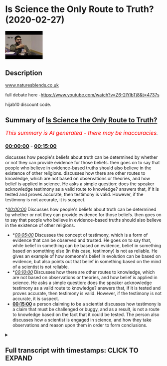 # Is Science the Only Route to Truth? (2020-02-27)

![alt Is Science the Only Route to Truth?](O2DE8vQCX2Y.jpg "Is Science the Only Route to Truth?")

## Description

www.naturesblends.co.uk 

full debate here -https://www.youtube.com/watch?v=Z6-2IYlbTj8&t=4737s

hijab10 discount code.

## Summary of [Is Science the Only Route to Truth?](https://www.youtube.com/watch?v=O2DE8vQCX2Y)


*<span style="color:red; font-size:125%">This summary is AI generated - there may be inaccuracies</span>. [](/)*

### [00:00:00](https://www.youtube.com/watch?v=O2DE8vQCX2Y&t=0) - [00:15:00](https://www.youtube.com/watch?v=O2DE8vQCX2Y&t=900)

discusses how people's beliefs about truth can be determined by whether or not they can provide evidence for those beliefs. then goes on to say that people who believe in evidence-based truths should also believe in the existence of other religions. discusses how there are other routes to knowledge, which are not based on observations or theories, and how belief is applied in science. He asks a simple question: does the speaker acknowledge testimony as a valid route to knowledge? answers that, if it is tested and proves accurate, then testimony is valid. However, if the testimony is not accurate, it is suspect.

**[00:00:00](https://www.youtube.com/watch?v=O2DE8vQCX2Y&t=0)* Discusses how people's beliefs about truth can be determined by whether or not they can provide evidence for those beliefs. then goes on to say that people who believe in evidence-based truths should also believe in the existence of other religions.
* **[00:05:00](https://www.youtube.com/watch?v=O2DE8vQCX2Y&t=300)* Discusses the concept of testimony, which is a form of evidence that can be observed and trusted. He goes on to say that, while belief in something can be based on evidence, belief in something based on something else (in this case, testimony) is not as reliable. He gives an example of how someone's belief in evolution can be based on evidence, but also points out that belief in something based on the mind of a scientist is not reliable.
* **[00:10:00](https://www.youtube.com/watch?v=O2DE8vQCX2Y&t=600)* Discusses how there are other routes to knowledge, which are not based on observations or theories, and how belief is applied in science. He asks a simple question: does the speaker acknowledge testimony as a valid route to knowledge? answers that, if it is tested and proves accurate, then testimony is valid. However, if the testimony is not accurate, it is suspect.
* **[00:15:00](https://www.youtube.com/watch?v=O2DE8vQCX2Y&t=900)** a person claiming to be a scientist discusses how testimony is a claim that must be challenged or buggy, and as a result, is not a route to knowledge based on the fact that it could be tested. The person also discusses how a scientist is engaged in science, and how they take observations and reason upon them in order to form conclusions.

<details><summary><h2>Full transcript with timestamps: CLICK TO EXPAND</h2></summary>

[0:00:00](https://youtu.be/O2DE8vQCX2Y?t=0) Mollie Kuramoto laborer kettle guys make  
[0:00:02](https://youtu.be/O2DE8vQCX2Y?t=2) sure that you try these supplements out  
[0:00:05](https://youtu.be/O2DE8vQCX2Y?t=5) there very very good very healthy  
[0:00:07](https://youtu.be/O2DE8vQCX2Y?t=7) natural and you can check the link in  
[0:00:11](https://youtu.be/O2DE8vQCX2Y?t=11) the description box that is nature's  
[0:00:13](https://youtu.be/O2DE8vQCX2Y?t=13) blend black seed oil and they have other  
[0:00:15](https://youtu.be/O2DE8vQCX2Y?t=15) things as well oh yeah no editor boy boy  
[0:00:21](https://youtu.be/O2DE8vQCX2Y?t=21) boy  
[0:00:30](https://youtu.be/O2DE8vQCX2Y?t=30) you  
[0:00:38](https://youtu.be/O2DE8vQCX2Y?t=38) okay so this section will be a  
[0:00:40](https://youtu.be/O2DE8vQCX2Y?t=40) discussion a bit of back and forth  
[0:00:42](https://youtu.be/O2DE8vQCX2Y?t=42) between our two speakers I will be  
[0:00:44](https://youtu.be/O2DE8vQCX2Y?t=44) moderating to try and keep things on  
[0:00:46](https://youtu.be/O2DE8vQCX2Y?t=46) topic so forgive me for any mistakes I  
[0:00:49](https://youtu.be/O2DE8vQCX2Y?t=49) make hopefully I don't make any and this  
[0:00:52](https://youtu.be/O2DE8vQCX2Y?t=52) is a 15 minute section reminder that  
[0:00:54](https://youtu.be/O2DE8vQCX2Y?t=54) after the closing remarks after this  
[0:00:56](https://youtu.be/O2DE8vQCX2Y?t=56) there will be Q&A so please do send your  
[0:00:59](https://youtu.be/O2DE8vQCX2Y?t=59) Q&A questions to that slider yeah so  
[0:01:03](https://youtu.be/O2DE8vQCX2Y?t=63) without further ado whichever one of you  
[0:01:05](https://youtu.be/O2DE8vQCX2Y?t=65) wants to hello John  
[0:01:11](https://youtu.be/O2DE8vQCX2Y?t=71) yes so I think before we before we this  
[0:01:16](https://youtu.be/O2DE8vQCX2Y?t=76) before we start this discussion session  
[0:01:18](https://youtu.be/O2DE8vQCX2Y?t=78) it's very important to determine  
[0:01:20](https://youtu.be/O2DE8vQCX2Y?t=80) something do you believe your opinions  
[0:01:23](https://youtu.be/O2DE8vQCX2Y?t=83) matter or don't they matter they matter  
[0:01:25](https://youtu.be/O2DE8vQCX2Y?t=85) to me  
[0:01:26](https://youtu.be/O2DE8vQCX2Y?t=86) okay so okay don't matter to the  
[0:01:28](https://youtu.be/O2DE8vQCX2Y?t=88) universe no no because if you if you  
[0:01:30](https://youtu.be/O2DE8vQCX2Y?t=90) don't believe your own opinions matter  
[0:01:31](https://youtu.be/O2DE8vQCX2Y?t=91) then I'm not going to take them  
[0:01:32](https://youtu.be/O2DE8vQCX2Y?t=92) seriously is no point this discussion  
[0:01:33](https://youtu.be/O2DE8vQCX2Y?t=93) becomes absurd from that perspective  
[0:01:35](https://youtu.be/O2DE8vQCX2Y?t=95) then right so if the you might if you  
[0:01:37](https://youtu.be/O2DE8vQCX2Y?t=97) believe your opinions matter then  
[0:01:39](https://youtu.be/O2DE8vQCX2Y?t=99) obviously the Oh matter to us is work so  
[0:01:40](https://youtu.be/O2DE8vQCX2Y?t=100) because we're having it until until  
[0:01:42](https://youtu.be/O2DE8vQCX2Y?t=102) trying to have a discussion today  
[0:01:44](https://youtu.be/O2DE8vQCX2Y?t=104) regarding a very important topic so you  
[0:01:47](https://youtu.be/O2DE8vQCX2Y?t=107) do acknowledge your opinions matter  
[0:01:48](https://youtu.be/O2DE8vQCX2Y?t=108) right well in the confines of this room  
[0:01:52](https://youtu.be/O2DE8vQCX2Y?t=112) certainly yes so if we had this  
[0:01:54](https://youtu.be/O2DE8vQCX2Y?t=114) discussion outside this room would you  
[0:01:56](https://youtu.be/O2DE8vQCX2Y?t=116) think I mean it's a very simple question  
[0:02:00](https://youtu.be/O2DE8vQCX2Y?t=120) I mean you wouldn't be here today  
[0:02:01](https://youtu.be/O2DE8vQCX2Y?t=121) expressing your views if you didn't  
[0:02:02](https://youtu.be/O2DE8vQCX2Y?t=122) believe your opinions mattered  
[0:02:03](https://youtu.be/O2DE8vQCX2Y?t=123) well I was going to save my response to  
[0:02:07](https://youtu.be/O2DE8vQCX2Y?t=127) your challenge that why do I do this why  
[0:02:11](https://youtu.be/O2DE8vQCX2Y?t=131) don't why am I here debating for my  
[0:02:13](https://youtu.be/O2DE8vQCX2Y?t=133) closing remarks but okay I can take your  
[0:02:16](https://youtu.be/O2DE8vQCX2Y?t=136) question now I do it because I want to  
[0:02:19](https://youtu.be/O2DE8vQCX2Y?t=139) secular world you want to say I want a  
[0:02:22](https://youtu.be/O2DE8vQCX2Y?t=142) world in which religious opinions do not  
[0:02:27](https://youtu.be/O2DE8vQCX2Y?t=147) control political or educational matters  
[0:02:33](https://youtu.be/O2DE8vQCX2Y?t=153) okay so you just usually said you want a  
[0:02:36](https://youtu.be/O2DE8vQCX2Y?t=156) secular world where religious opinions  
[0:02:38](https://youtu.be/O2DE8vQCX2Y?t=158) do not have influence exactly so but to  
[0:02:41](https://youtu.be/O2DE8vQCX2Y?t=161) do that wouldn't you say if you're gonna  
[0:02:43](https://youtu.be/O2DE8vQCX2Y?t=163) be if we're gonna do this in in in a in  
[0:02:46](https://youtu.be/O2DE8vQCX2Y?t=166) a academic way at least when you say you  
[0:02:48](https://youtu.be/O2DE8vQCX2Y?t=168) would have to first understand and study  
[0:02:50](https://youtu.be/O2DE8vQCX2Y?t=170) all religions or look  
[0:02:51](https://youtu.be/O2DE8vQCX2Y?t=171) to them at least because which you  
[0:02:53](https://youtu.be/O2DE8vQCX2Y?t=173) obviously haven't done when it comes to  
[0:02:54](https://youtu.be/O2DE8vQCX2Y?t=174) Islam today right so why can't why have  
[0:02:56](https://youtu.be/O2DE8vQCX2Y?t=176) the the outlook already that that's what  
[0:02:59](https://youtu.be/O2DE8vQCX2Y?t=179) you want when you don't even know what  
[0:03:00](https://youtu.be/O2DE8vQCX2Y?t=180) Islam has to say regarding life  
[0:03:02](https://youtu.be/O2DE8vQCX2Y?t=182) regarding my life in the universe  
[0:03:04](https://youtu.be/O2DE8vQCX2Y?t=184) regarding other fundamental things that  
[0:03:06](https://youtu.be/O2DE8vQCX2Y?t=186) are relevant to us as human beings well  
[0:03:08](https://youtu.be/O2DE8vQCX2Y?t=188) that's a good question  
[0:03:10](https://youtu.be/O2DE8vQCX2Y?t=190) it's because without evidence for a god  
[0:03:14](https://youtu.be/O2DE8vQCX2Y?t=194) it doesn't really matter what any of the  
[0:03:17](https://youtu.be/O2DE8vQCX2Y?t=197) Scriptures of any religion do say so you  
[0:03:20](https://youtu.be/O2DE8vQCX2Y?t=200) might as well say that my Loch Ness  
[0:03:25](https://youtu.be/O2DE8vQCX2Y?t=205) monster is pink and like Nutella okay so  
[0:03:30](https://youtu.be/O2DE8vQCX2Y?t=210) let's try to unravel this a bit so now  
[0:03:32](https://youtu.be/O2DE8vQCX2Y?t=212) and I think it's important to highlight  
[0:03:33](https://youtu.be/O2DE8vQCX2Y?t=213) this John you seem to have a underlying  
[0:03:36](https://youtu.be/O2DE8vQCX2Y?t=216) premise which is evidence is what comes  
[0:03:39](https://youtu.be/O2DE8vQCX2Y?t=219) from observation yes and something that  
[0:03:42](https://youtu.be/O2DE8vQCX2Y?t=222) you can observe and study that way right  
[0:03:44](https://youtu.be/O2DE8vQCX2Y?t=224) yes so in other words I want I wasn't  
[0:03:46](https://youtu.be/O2DE8vQCX2Y?t=226) calling you someone who described the  
[0:03:47](https://youtu.be/O2DE8vQCX2Y?t=227) scientism if you if you and I'm sure  
[0:03:49](https://youtu.be/O2DE8vQCX2Y?t=229) everyone will acknowledge this I asked  
[0:03:51](https://youtu.be/O2DE8vQCX2Y?t=231) you to describe to something similar to  
[0:03:52](https://youtu.be/O2DE8vQCX2Y?t=232) scientism  
[0:03:53](https://youtu.be/O2DE8vQCX2Y?t=233) I don't want to label you that's what I  
[0:03:54](https://youtu.be/O2DE8vQCX2Y?t=234) said right it's just the correct you on  
[0:03:56](https://youtu.be/O2DE8vQCX2Y?t=236) that right but the point being do you  
[0:03:58](https://youtu.be/O2DE8vQCX2Y?t=238) acknowledge or is your view your outlook  
[0:04:00](https://youtu.be/O2DE8vQCX2Y?t=240) that science is the only way to truth  
[0:04:03](https://youtu.be/O2DE8vQCX2Y?t=243) yes okay good so do you not see the  
[0:04:06](https://youtu.be/O2DE8vQCX2Y?t=246) issues with that outlook or the problems  
[0:04:09](https://youtu.be/O2DE8vQCX2Y?t=249) of that outlook well you can try  
[0:04:11](https://youtu.be/O2DE8vQCX2Y?t=251) explaining it okay so okay so let me  
[0:04:13](https://youtu.be/O2DE8vQCX2Y?t=253) give you an example have you been  
[0:04:17](https://youtu.be/O2DE8vQCX2Y?t=257) have you been to India have you been to  
[0:04:20](https://youtu.be/O2DE8vQCX2Y?t=260) India no I haven't you haven't been to  
[0:04:22](https://youtu.be/O2DE8vQCX2Y?t=262) India I'd love to okay do you believe in  
[0:04:23](https://youtu.be/O2DE8vQCX2Y?t=263) the exists yes okay so you haven't been  
[0:04:27](https://youtu.be/O2DE8vQCX2Y?t=267) there you haven't observed it yet you  
[0:04:29](https://youtu.be/O2DE8vQCX2Y?t=269) believe it exists the effort is also  
[0:04:31](https://youtu.be/O2DE8vQCX2Y?t=271) insane okay so what so what do you mean  
[0:04:33](https://youtu.be/O2DE8vQCX2Y?t=273) by the evidence is very convincing  
[0:04:35](https://youtu.be/O2DE8vQCX2Y?t=275) I've seen photographs taken from space  
[0:04:38](https://youtu.be/O2DE8vQCX2Y?t=278) brilliant okay what else do we need more  
[0:04:42](https://youtu.be/O2DE8vQCX2Y?t=282) okay so okay fine no I was just giving  
[0:04:44](https://youtu.be/O2DE8vQCX2Y?t=284) you the benefit of the doubt that you  
[0:04:45](https://youtu.be/O2DE8vQCX2Y?t=285) can give us a bit more second what I  
[0:04:46](https://youtu.be/O2DE8vQCX2Y?t=286) know of people who have come from India  
[0:04:48](https://youtu.be/O2DE8vQCX2Y?t=288) yeah who have visited I think mine is  
[0:04:51](https://youtu.be/O2DE8vQCX2Y?t=291) there now okay and I I'm on messenger  
[0:04:54](https://youtu.be/O2DE8vQCX2Y?t=294) and Facebook okay with him he's  
[0:04:56](https://youtu.be/O2DE8vQCX2Y?t=296) currently where is he currently  
[0:05:00](https://youtu.be/O2DE8vQCX2Y?t=300) Calcutta currently so here's a problem  
[0:05:03](https://youtu.be/O2DE8vQCX2Y?t=303) Johnny you haven't observed India  
[0:05:06](https://youtu.be/O2DE8vQCX2Y?t=306) yourself yet you believe it exists based  
[0:05:08](https://youtu.be/O2DE8vQCX2Y?t=308) on photographs and people have been  
[0:05:10](https://youtu.be/O2DE8vQCX2Y?t=310) there now how do you know those  
[0:05:12](https://youtu.be/O2DE8vQCX2Y?t=312) photographs photographs are actually of  
[0:05:14](https://youtu.be/O2DE8vQCX2Y?t=314) India and that you know just be told  
[0:05:16](https://youtu.be/O2DE8vQCX2Y?t=316) they're of India well I think that you'd  
[0:05:24](https://youtu.be/O2DE8vQCX2Y?t=324) have to you're on a loser there because  
[0:05:26](https://youtu.be/O2DE8vQCX2Y?t=326) your hope you're having to try to  
[0:05:27](https://youtu.be/O2DE8vQCX2Y?t=327) rubbish all of the photographs taken  
[0:05:31](https://youtu.be/O2DE8vQCX2Y?t=331) from space by all of the space craft all  
[0:05:34](https://youtu.be/O2DE8vQCX2Y?t=334) of them orbiting satellites and all of  
[0:05:38](https://youtu.be/O2DE8vQCX2Y?t=338) the spacemen that have been in have you  
[0:05:40](https://youtu.be/O2DE8vQCX2Y?t=340) seen okay have you seen yourself  
[0:05:41](https://youtu.be/O2DE8vQCX2Y?t=341) satellites that are up there right now  
[0:05:44](https://youtu.be/O2DE8vQCX2Y?t=344) yes you can observe satellite have you  
[0:05:47](https://youtu.be/O2DE8vQCX2Y?t=347) observed them yourself through a  
[0:05:48](https://youtu.be/O2DE8vQCX2Y?t=348) telescope I have yes you have okay so  
[0:05:50](https://youtu.be/O2DE8vQCX2Y?t=350) here's the thing what I'm saying  
[0:05:51](https://youtu.be/O2DE8vQCX2Y?t=351) regarding India is you haven't observed  
[0:05:53](https://youtu.be/O2DE8vQCX2Y?t=353) it yourself so what I'm saying  
[0:05:55](https://youtu.be/O2DE8vQCX2Y?t=355) essentially is your belief India exists  
[0:05:57](https://youtu.be/O2DE8vQCX2Y?t=357) is based on something called testimony  
[0:05:59](https://youtu.be/O2DE8vQCX2Y?t=359) right in the it's called in philosophy  
[0:06:01](https://youtu.be/O2DE8vQCX2Y?t=361) this is known as authentic and valid  
[0:06:03](https://youtu.be/O2DE8vQCX2Y?t=363) testimony right which is by the way John  
[0:06:05](https://youtu.be/O2DE8vQCX2Y?t=365) an integral part of the scientific  
[0:06:06](https://youtu.be/O2DE8vQCX2Y?t=366) method  
[0:06:07](https://youtu.be/O2DE8vQCX2Y?t=367) well yes something you deny in your book  
[0:06:09](https://youtu.be/O2DE8vQCX2Y?t=369) itself but the the testament can itself  
[0:06:14](https://youtu.be/O2DE8vQCX2Y?t=374) be trusted I mean with the right  
[0:06:16](https://youtu.be/O2DE8vQCX2Y?t=376) equipment I can go and investigate  
[0:06:19](https://youtu.be/O2DE8vQCX2Y?t=379) sure that's a potential John but right  
[0:06:22](https://youtu.be/O2DE8vQCX2Y?t=382) now you haven't done that yet you  
[0:06:23](https://youtu.be/O2DE8vQCX2Y?t=383) believe in the exists right so your  
[0:06:26](https://youtu.be/O2DE8vQCX2Y?t=386) belief is not based upon what you can do  
[0:06:28](https://youtu.be/O2DE8vQCX2Y?t=388) as far as observing it it's based on  
[0:06:30](https://youtu.be/O2DE8vQCX2Y?t=390) something else so what I'm trying to  
[0:06:32](https://youtu.be/O2DE8vQCX2Y?t=392) highlight you John is that are you  
[0:06:34](https://youtu.be/O2DE8vQCX2Y?t=394) willing to acknowledge that there are  
[0:06:35](https://youtu.be/O2DE8vQCX2Y?t=395) other routes to knowledge other than  
[0:06:36](https://youtu.be/O2DE8vQCX2Y?t=396) just science which you're demonstrating  
[0:06:38](https://youtu.be/O2DE8vQCX2Y?t=398) right now by a highlighting that you  
[0:06:40](https://youtu.be/O2DE8vQCX2Y?t=400) believe in the existent observed it  
[0:06:42](https://youtu.be/O2DE8vQCX2Y?t=402) yourself pictures could be pictures are  
[0:06:44](https://youtu.be/O2DE8vQCX2Y?t=404) testimonial someone is telling you those  
[0:06:46](https://youtu.be/O2DE8vQCX2Y?t=406) pictures of India you're going by the  
[0:06:48](https://youtu.be/O2DE8vQCX2Y?t=408) testimony of people let me give you  
[0:06:50](https://youtu.be/O2DE8vQCX2Y?t=410) another example which may be closer to  
[0:06:52](https://youtu.be/O2DE8vQCX2Y?t=412) home which may help you a bit there if  
[0:06:53](https://youtu.be/O2DE8vQCX2Y?t=413) you don't mind right do you believe  
[0:06:55](https://youtu.be/O2DE8vQCX2Y?t=415) evolution the Darwinian mechanism is  
[0:06:57](https://youtu.be/O2DE8vQCX2Y?t=417) true yes okay I don't listen as a an X  
[0:07:03](https://youtu.be/O2DE8vQCX2Y?t=423) I'm steeped I don't use terms like I  
[0:07:06](https://youtu.be/O2DE8vQCX2Y?t=426) believe I use terms like the evidence  
[0:07:11](https://youtu.be/O2DE8vQCX2Y?t=431) is Church the evidence show shows that  
[0:07:14](https://youtu.be/O2DE8vQCX2Y?t=434) that evolution is a fact so you believe  
[0:07:17](https://youtu.be/O2DE8vQCX2Y?t=437) the Darwinian mechanism particular well  
[0:07:20](https://youtu.be/O2DE8vQCX2Y?t=440) now are you going to pin me down to a  
[0:07:22](https://youtu.be/O2DE8vQCX2Y?t=442) man who died 150 years ago or are you  
[0:07:24](https://youtu.be/O2DE8vQCX2Y?t=444) going to allow me to update us give us  
[0:07:27](https://youtu.be/O2DE8vQCX2Y?t=447) your definition how do you want equality  
[0:07:30](https://youtu.be/O2DE8vQCX2Y?t=450) on call it evolution just evolution  
[0:07:32](https://youtu.be/O2DE8vQCX2Y?t=452) engine at its basic level all evolution  
[0:07:35](https://youtu.be/O2DE8vQCX2Y?t=455) means is change and we can observe  
[0:07:39](https://youtu.be/O2DE8vQCX2Y?t=459) change happening yesterday yeah and we  
[0:07:42](https://youtu.be/O2DE8vQCX2Y?t=462) can see evidence which for which of a  
[0:07:47](https://youtu.be/O2DE8vQCX2Y?t=467) progression of things that happened in  
[0:07:49](https://youtu.be/O2DE8vQCX2Y?t=469) the past yep in the fossil record and so  
[0:07:51](https://youtu.be/O2DE8vQCX2Y?t=471) on and so the best explanation is that  
[0:07:55](https://youtu.be/O2DE8vQCX2Y?t=475) change happened in the past - okay good  
[0:07:58](https://youtu.be/O2DE8vQCX2Y?t=478) so so so this week like this good you're  
[0:08:01](https://youtu.be/O2DE8vQCX2Y?t=481) saying that so you so what I'm asking  
[0:08:02](https://youtu.be/O2DE8vQCX2Y?t=482) you specifically is do you believe the  
[0:08:05](https://youtu.be/O2DE8vQCX2Y?t=485) theory of evolution is true yes okay so  
[0:08:09](https://youtu.be/O2DE8vQCX2Y?t=489) in you saying yes have you done all of  
[0:08:12](https://youtu.be/O2DE8vQCX2Y?t=492) the observations which led to that  
[0:08:15](https://youtu.be/O2DE8vQCX2Y?t=495) conclusion basically this is the were  
[0:08:18](https://youtu.be/O2DE8vQCX2Y?t=498) you there that's coming from your own  
[0:08:21](https://youtu.be/O2DE8vQCX2Y?t=501) perspective because you said evidence is  
[0:08:23](https://youtu.be/O2DE8vQCX2Y?t=503) something which is observable yeah it's  
[0:08:25](https://youtu.be/O2DE8vQCX2Y?t=505) something that's repeatable and  
[0:08:26](https://youtu.be/O2DE8vQCX2Y?t=506) something that's sharable if anything  
[0:08:27](https://youtu.be/O2DE8vQCX2Y?t=507) and you've said also in your book and  
[0:08:28](https://youtu.be/O2DE8vQCX2Y?t=508) your videos that anything that comes  
[0:08:29](https://youtu.be/O2DE8vQCX2Y?t=509) from the human mind can't be trusted  
[0:08:32](https://youtu.be/O2DE8vQCX2Y?t=512) because it's tainted your words so the  
[0:08:35](https://youtu.be/O2DE8vQCX2Y?t=515) theory that you believe in is coming  
[0:08:37](https://youtu.be/O2DE8vQCX2Y?t=517) from the mind of a scientist no no the  
[0:08:40](https://youtu.be/O2DE8vQCX2Y?t=520) theory that I subscribe to is that  
[0:08:45](https://youtu.be/O2DE8vQCX2Y?t=525) change can be observed and potentially I  
[0:08:48](https://youtu.be/O2DE8vQCX2Y?t=528) can go and observe change you know I  
[0:08:50](https://youtu.be/O2DE8vQCX2Y?t=530) think have you seen the big petri dish  
[0:08:54](https://youtu.be/O2DE8vQCX2Y?t=534) experiment no I have a fantastic  
[0:08:56](https://youtu.be/O2DE8vQCX2Y?t=536) experiment they made a pet you know the  
[0:08:58](https://youtu.be/O2DE8vQCX2Y?t=538) petri dishes mhm yeah it's a it's a  
[0:09:01](https://youtu.be/O2DE8vQCX2Y?t=541) culture container which you put a  
[0:09:03](https://youtu.be/O2DE8vQCX2Y?t=543) nutrient jelly in and then you can grow  
[0:09:05](https://youtu.be/O2DE8vQCX2Y?t=545) bacteria okay they made a great big one  
[0:09:08](https://youtu.be/O2DE8vQCX2Y?t=548) some meter long and they've put two  
[0:09:11](https://youtu.be/O2DE8vQCX2Y?t=551) different bacteria no they put a  
[0:09:17](https://youtu.be/O2DE8vQCX2Y?t=557) bacterium same culture of bacteria in  
[0:09:20](https://youtu.be/O2DE8vQCX2Y?t=560) each end and in between them they've put  
[0:09:23](https://youtu.be/O2DE8vQCX2Y?t=563) increasing string  
[0:09:25](https://youtu.be/O2DE8vQCX2Y?t=565) of antibiotic okay 10% 20% 100% and  
[0:09:31](https://youtu.be/O2DE8vQCX2Y?t=571) initially the bacteria spread in the  
[0:09:36](https://youtu.be/O2DE8vQCX2Y?t=576) area where there's no antibiotic there's  
[0:09:39](https://youtu.be/O2DE8vQCX2Y?t=579) a video of this because it speeded up  
[0:09:41](https://youtu.be/O2DE8vQCX2Y?t=581) you know we use organisms that have a  
[0:09:44](https://youtu.be/O2DE8vQCX2Y?t=584) short lifetime because we can't observe  
[0:09:47](https://youtu.be/O2DE8vQCX2Y?t=587) yeah massive changes we don't live long  
[0:09:49](https://youtu.be/O2DE8vQCX2Y?t=589) enough okay so bacteria are perfect they  
[0:09:52](https://youtu.be/O2DE8vQCX2Y?t=592) reproduce every 20 minutes okay  
[0:09:54](https://youtu.be/O2DE8vQCX2Y?t=594) so initially they stay confined yep in  
[0:09:59](https://youtu.be/O2DE8vQCX2Y?t=599) the area where there's no antibiotic but  
[0:10:01](https://youtu.be/O2DE8vQCX2Y?t=601) a few of them you take and they can  
[0:10:03](https://youtu.be/O2DE8vQCX2Y?t=603) break out and pass into the area where  
[0:10:05](https://youtu.be/O2DE8vQCX2Y?t=605) the antibiotic is 10% okay more time  
[0:10:08](https://youtu.be/O2DE8vQCX2Y?t=608) goes by and an even smaller number  
[0:10:11](https://youtu.be/O2DE8vQCX2Y?t=611) mutate and they pass into the 20% so on  
[0:10:14](https://youtu.be/O2DE8vQCX2Y?t=614) and so forth you get a picture  
[0:10:15](https://youtu.be/O2DE8vQCX2Y?t=615) eventually they can colonize the hundred  
[0:10:17](https://youtu.be/O2DE8vQCX2Y?t=617) percent strength sure that's that's an  
[0:10:20](https://youtu.be/O2DE8vQCX2Y?t=620) observation change being a plane yes  
[0:10:23](https://youtu.be/O2DE8vQCX2Y?t=623) repeatedly sure and sherab lee yes you  
[0:10:26](https://youtu.be/O2DE8vQCX2Y?t=626) can watch it sir I agree today so let's  
[0:10:28](https://youtu.be/O2DE8vQCX2Y?t=628) make a distinction there there is a  
[0:10:30](https://youtu.be/O2DE8vQCX2Y?t=630) difference between observations of  
[0:10:31](https://youtu.be/O2DE8vQCX2Y?t=631) science and theories of science right  
[0:10:34](https://youtu.be/O2DE8vQCX2Y?t=634) yes so what I'm trying to highlight to  
[0:10:36](https://youtu.be/O2DE8vQCX2Y?t=636) you is that there are other routes to  
[0:10:38](https://youtu.be/O2DE8vQCX2Y?t=638) knowledge which are involved even within  
[0:10:40](https://youtu.be/O2DE8vQCX2Y?t=640) the scientific method itself which you  
[0:10:42](https://youtu.be/O2DE8vQCX2Y?t=642) have to rely upon for you to believe the  
[0:10:44](https://youtu.be/O2DE8vQCX2Y?t=644) conclusions of science well which you  
[0:10:46](https://youtu.be/O2DE8vQCX2Y?t=646) reject by the way so I want to know  
[0:10:48](https://youtu.be/O2DE8vQCX2Y?t=648) which way is it do you acknowledge that  
[0:10:49](https://youtu.be/O2DE8vQCX2Y?t=649) there are other routes to knowledge such  
[0:10:51](https://youtu.be/O2DE8vQCX2Y?t=651) as testimony well testimonial knowledge  
[0:10:53](https://youtu.be/O2DE8vQCX2Y?t=653) or do well firm to that science is the  
[0:10:55](https://youtu.be/O2DE8vQCX2Y?t=655) only way to truth where you are trying  
[0:10:56](https://youtu.be/O2DE8vQCX2Y?t=656) to put words into my mouth I'm asking  
[0:10:58](https://youtu.be/O2DE8vQCX2Y?t=658) you the question okay is trying to make  
[0:11:02](https://youtu.be/O2DE8vQCX2Y?t=662) me you see the trouble is the word  
[0:11:03](https://youtu.be/O2DE8vQCX2Y?t=663) belief has two meanings  
[0:11:07](https://youtu.be/O2DE8vQCX2Y?t=667) it can mean merely accepting something  
[0:11:11](https://youtu.be/O2DE8vQCX2Y?t=671) which we know to be true like you know  
[0:11:14](https://youtu.be/O2DE8vQCX2Y?t=674) if I jump off a roof of very probably  
[0:11:17](https://youtu.be/O2DE8vQCX2Y?t=677) for nobody would contest that so to all  
[0:11:22](https://youtu.be/O2DE8vQCX2Y?t=682) intents and purposes it does not need  
[0:11:24](https://youtu.be/O2DE8vQCX2Y?t=684) actively believing we can observe  
[0:11:27](https://youtu.be/O2DE8vQCX2Y?t=687) believing now in what are they calling  
[0:11:31](https://youtu.be/O2DE8vQCX2Y?t=691) give me a word for the the I'm lost  
[0:11:38](https://youtu.be/O2DE8vQCX2Y?t=698) big machine you put a person in and you  
[0:11:40](https://youtu.be/O2DE8vQCX2Y?t=700) watch his brain you put you give him  
[0:11:44](https://youtu.be/O2DE8vQCX2Y?t=704) radioactive material thank you yeah yeah  
[0:11:50](https://youtu.be/O2DE8vQCX2Y?t=710) medicals come on tell me the name that's  
[0:11:53](https://youtu.be/O2DE8vQCX2Y?t=713) it thank you mr I've been in one MRI  
[0:11:55](https://youtu.be/O2DE8vQCX2Y?t=715) scanner and the functional MRI scanner  
[0:11:59](https://youtu.be/O2DE8vQCX2Y?t=719) is the one way you can put in a decaying  
[0:12:02](https://youtu.be/O2DE8vQCX2Y?t=722) substance into the radioactivity  
[0:12:05](https://youtu.be/O2DE8vQCX2Y?t=725) decaying harmless into the bloodstream  
[0:12:07](https://youtu.be/O2DE8vQCX2Y?t=727) and watch where it congregates so if you  
[0:12:12](https://youtu.be/O2DE8vQCX2Y?t=732) give somebody in an MRI scanner pictures  
[0:12:16](https://youtu.be/O2DE8vQCX2Y?t=736) of things that need believing and  
[0:12:19](https://youtu.be/O2DE8vQCX2Y?t=739) pictures of things which are known you  
[0:12:21](https://youtu.be/O2DE8vQCX2Y?t=741) can see how actively thinking he is and  
[0:12:27](https://youtu.be/O2DE8vQCX2Y?t=747) things that need believing attract a lot  
[0:12:32](https://youtu.be/O2DE8vQCX2Y?t=752) of this activity things like my horse  
[0:12:37](https://youtu.be/O2DE8vQCX2Y?t=757) will win the race you need to actively  
[0:12:40](https://youtu.be/O2DE8vQCX2Y?t=760) believe that but things like yesterday  
[0:12:45](https://youtu.be/O2DE8vQCX2Y?t=765) this horse won the race that's a  
[0:12:47](https://youtu.be/O2DE8vQCX2Y?t=767) foregone conclusion we know that is now  
[0:12:49](https://youtu.be/O2DE8vQCX2Y?t=769) a fact you don't need to believe that if  
[0:12:52](https://youtu.be/O2DE8vQCX2Y?t=772) it was really interesting the science  
[0:12:55](https://youtu.be/O2DE8vQCX2Y?t=775) lessons I'm sure is we got a lot to  
[0:12:57](https://youtu.be/O2DE8vQCX2Y?t=777) learn from you because you asked me  
[0:12:59](https://youtu.be/O2DE8vQCX2Y?t=779) about where I need to use belief in  
[0:13:02](https://youtu.be/O2DE8vQCX2Y?t=782) science no I'm asking a very simple  
[0:13:04](https://youtu.be/O2DE8vQCX2Y?t=784) question do you acknowledge that there  
[0:13:06](https://youtu.be/O2DE8vQCX2Y?t=786) are other routes to knowledge which I'm  
[0:13:08](https://youtu.be/O2DE8vQCX2Y?t=788) Ted go to the scientific method itself  
[0:13:09](https://youtu.be/O2DE8vQCX2Y?t=789) such as testimony oh don't you  
[0:13:11](https://youtu.be/O2DE8vQCX2Y?t=791) acknowledge that or you just think just  
[0:13:13](https://youtu.be/O2DE8vQCX2Y?t=793) purely oh because according to your book  
[0:13:15](https://youtu.be/O2DE8vQCX2Y?t=795) and you may want to change your opinion  
[0:13:16](https://youtu.be/O2DE8vQCX2Y?t=796) the observations repeatable and a  
[0:13:19](https://youtu.be/O2DE8vQCX2Y?t=799) shareable . according to that type of  
[0:13:21](https://youtu.be/O2DE8vQCX2Y?t=801) definition you're pigeon holing yourself  
[0:13:23](https://youtu.be/O2DE8vQCX2Y?t=803) in many ways because you're in a way  
[0:13:25](https://youtu.be/O2DE8vQCX2Y?t=805) you're denying the scientific enterprise  
[0:13:27](https://youtu.be/O2DE8vQCX2Y?t=807) you're denying science in itself right  
[0:13:29](https://youtu.be/O2DE8vQCX2Y?t=809) because so just tell me this should you  
[0:13:32](https://youtu.be/O2DE8vQCX2Y?t=812) do you believe in the theories of  
[0:13:34](https://youtu.be/O2DE8vQCX2Y?t=814) science the theories of science do not  
[0:13:37](https://youtu.be/O2DE8vQCX2Y?t=817) need believing I'm not saying the  
[0:13:39](https://youtu.be/O2DE8vQCX2Y?t=819) absolute I'm just asking seduced right I  
[0:13:41](https://youtu.be/O2DE8vQCX2Y?t=821) wouldn't claim they were absolute I  
[0:13:42](https://youtu.be/O2DE8vQCX2Y?t=822) claim that they are the best explanation  
[0:13:45](https://youtu.be/O2DE8vQCX2Y?t=825) currently and you do you acknowledge  
[0:13:46](https://youtu.be/O2DE8vQCX2Y?t=826) that they are also it was incorporated  
[0:13:49](https://youtu.be/O2DE8vQCX2Y?t=829) in the process of getting to the theory  
[0:13:51](https://youtu.be/O2DE8vQCX2Y?t=831) there are other  
[0:13:51](https://youtu.be/O2DE8vQCX2Y?t=831) elements such as testimony reasoning  
[0:13:54](https://youtu.be/O2DE8vQCX2Y?t=834) which argumentation let done yes every  
[0:13:59](https://youtu.be/O2DE8vQCX2Y?t=839) theory makes predictions yeah and at  
[0:14:02](https://youtu.be/O2DE8vQCX2Y?t=842) that stage you can believe the  
[0:14:04](https://youtu.be/O2DE8vQCX2Y?t=844) prediction or not it we've recorded a  
[0:14:06](https://youtu.be/O2DE8vQCX2Y?t=846) hypothesis and there will be rival  
[0:14:09](https://youtu.be/O2DE8vQCX2Y?t=849) hypotheses just like their arrival  
[0:14:11](https://youtu.be/O2DE8vQCX2Y?t=851) runners in a horse race and you can  
[0:14:14](https://youtu.be/O2DE8vQCX2Y?t=854) choose your favorite okay  
[0:14:16](https://youtu.be/O2DE8vQCX2Y?t=856) and that is where belief is applied in  
[0:14:19](https://youtu.be/O2DE8vQCX2Y?t=859) science so you'll acknowledge that at  
[0:14:20](https://youtu.be/O2DE8vQCX2Y?t=860) the frontiers where we don't know okay  
[0:14:24](https://youtu.be/O2DE8vQCX2Y?t=864) so in a simple way we've got one minute  
[0:14:26](https://youtu.be/O2DE8vQCX2Y?t=866) of the about two minutes left  
[0:14:27](https://youtu.be/O2DE8vQCX2Y?t=867) do you acknowledge testimony as a valid  
[0:14:31](https://youtu.be/O2DE8vQCX2Y?t=871) route to knowledge it's a simple  
[0:14:34](https://youtu.be/O2DE8vQCX2Y?t=874) question if you eye knowledge test to me  
[0:14:38](https://youtu.be/O2DE8vQCX2Y?t=878) which can be tested I acknowledge if you  
[0:14:41](https://youtu.be/O2DE8vQCX2Y?t=881) were to tell me that I can see a  
[0:14:45](https://youtu.be/O2DE8vQCX2Y?t=885) particular satellite going past at this  
[0:14:48](https://youtu.be/O2DE8vQCX2Y?t=888) moment then I know that if I get the  
[0:14:52](https://youtu.be/O2DE8vQCX2Y?t=892) right equipment  
[0:14:53](https://youtu.be/O2DE8vQCX2Y?t=893) I can check out your test you sure but  
[0:14:56](https://youtu.be/O2DE8vQCX2Y?t=896) that's a potential John otherwise your  
[0:14:59](https://youtu.be/O2DE8vQCX2Y?t=899) testimony is very suspect yeah I don't  
[0:15:02](https://youtu.be/O2DE8vQCX2Y?t=902) think you understanding my point right  
[0:15:04](https://youtu.be/O2DE8vQCX2Y?t=904) now because I could testify to you that  
[0:15:06](https://youtu.be/O2DE8vQCX2Y?t=906) I have fairies at the bottom of my gun  
[0:15:09](https://youtu.be/O2DE8vQCX2Y?t=909) and unless you go there in check for  
[0:15:11](https://youtu.be/O2DE8vQCX2Y?t=911) yourself you should doubt me  
[0:15:13](https://youtu.be/O2DE8vQCX2Y?t=913) sure but I'm not looking to get into the  
[0:15:16](https://youtu.be/O2DE8vQCX2Y?t=916) epistemology of things I'm asking you a  
[0:15:17](https://youtu.be/O2DE8vQCX2Y?t=917) very simple question do you consider  
[0:15:19](https://youtu.be/O2DE8vQCX2Y?t=919) testimony as a fundamental root to  
[0:15:22](https://youtu.be/O2DE8vQCX2Y?t=922) knowledge something that science is also  
[0:15:23](https://youtu.be/O2DE8vQCX2Y?t=923) dependent upon only if it can be checked  
[0:15:28](https://youtu.be/O2DE8vQCX2Y?t=928) but doesn't that is a testimony that you  
[0:15:32](https://youtu.be/O2DE8vQCX2Y?t=932) don't you don't take testimony as a  
[0:15:34](https://youtu.be/O2DE8vQCX2Y?t=934) route to knowledge based on the fact  
[0:15:35](https://youtu.be/O2DE8vQCX2Y?t=935) that it could be tested that's just that  
[0:15:38](https://youtu.be/O2DE8vQCX2Y?t=938) is so because the whole point of science  
[0:15:40](https://youtu.be/O2DE8vQCX2Y?t=940) is to challenge claims yeah testimony is  
[0:15:44](https://youtu.be/O2DE8vQCX2Y?t=944) a claim okay so it must be challenged or  
[0:15:48](https://youtu.be/O2DE8vQCX2Y?t=948) buggy so in order to be scientific okay  
[0:15:51](https://youtu.be/O2DE8vQCX2Y?t=951) so let me ask you this way do you  
[0:15:52](https://youtu.be/O2DE8vQCX2Y?t=952) acknowledge that science in science and  
[0:15:55](https://youtu.be/O2DE8vQCX2Y?t=955) you keep making it as simple as possible  
[0:15:56](https://youtu.be/O2DE8vQCX2Y?t=956) when you're engaged in science a  
[0:15:58](https://youtu.be/O2DE8vQCX2Y?t=958) scientist is doing the science  
[0:16:00](https://youtu.be/O2DE8vQCX2Y?t=960) they take observations Bertrand Russell  
[0:16:02](https://youtu.be/O2DE8vQCX2Y?t=962) for example highlighted that you as a  
[0:16:04](https://youtu.be/O2DE8vQCX2Y?t=964) scientist  
[0:16:04](https://youtu.be/O2DE8vQCX2Y?t=964) you take observations and you reason  
[0:16:06](https://youtu.be/O2DE8vQCX2Y?t=966) upon the observation that is time we  
[0:16:09](https://youtu.be/O2DE8vQCX2Y?t=969) fret we more time  
[0:16:27](https://youtu.be/O2DE8vQCX2Y?t=987) you  
[0:16:30](https://youtu.be/O2DE8vQCX2Y?t=990) Mollie Kuramoto liable careful guys make  
[0:16:33](https://youtu.be/O2DE8vQCX2Y?t=993) sure that you try these supplements out  
[0:16:36](https://youtu.be/O2DE8vQCX2Y?t=996) there very very good very healthy  
[0:16:39](https://youtu.be/O2DE8vQCX2Y?t=999) natural and you can check the link in  
[0:16:42](https://youtu.be/O2DE8vQCX2Y?t=1002) the description box that is nature's  
[0:16:44](https://youtu.be/O2DE8vQCX2Y?t=1004) blend black seed oil and they have other  
[0:16:47](https://youtu.be/O2DE8vQCX2Y?t=1007) things as well oh yeah no editor boy boy  
[0:16:52](https://youtu.be/O2DE8vQCX2Y?t=1012) boy  
</details>